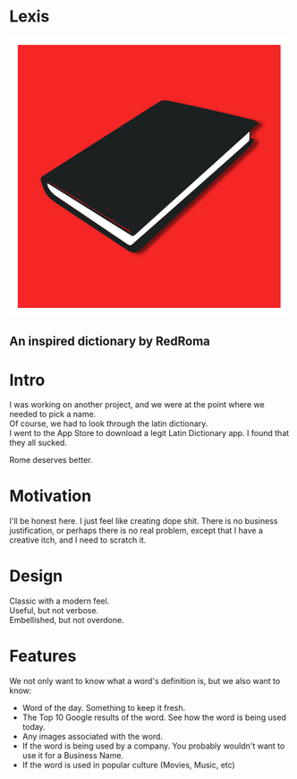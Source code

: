 Lexis
==========================================

![Lexis](Design/Logo/Book_Black_Sleek/Icon-Original.png)

## An inspired dictionary by RedRoma


# Intro

I was working on another project, and we were at the point where we needed to pick a name.   
Of course, we had to look through the latin dictionary.   
I went to the App Store to download a legit Latin Dictionary app.
I found that they all sucked.

Rome deserves better.

# Motivation

I'll be honest here. I just feel like creating dope shit. There is no business justification, or perhaps there is no real problem, except that I have a creative itch, and I need to scratch it.


# Design

Classic with a modern feel.  
Useful, but not verbose.  
Embellished, but not overdone.


# Features

We not only want to know what a word's definition is, but we also want to know: 

+ Word of the day. Something to keep it fresh.
+ The Top 10 Google results of the word. See how the word is being used today.
+ Any images associated with the word.   
+ If the word is being used by a company. You probably wouldn't want to use it for a Business Name.
+ If the word is used in popular culture (Movies, Music, etc)  